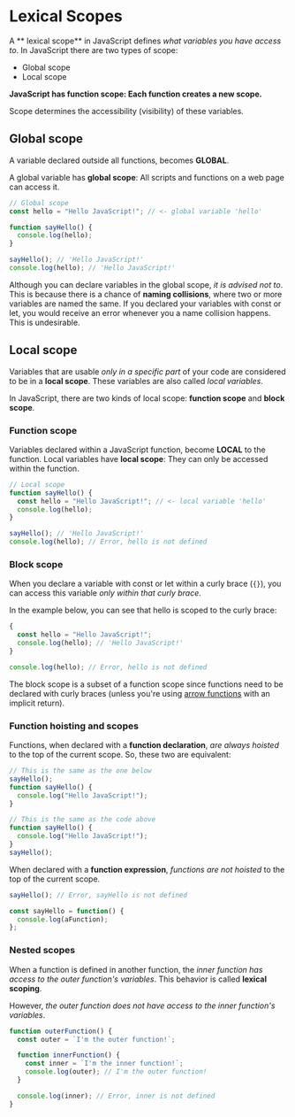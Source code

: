 # Lexical Scopes

A ** lexical scope** in JavaScript defines _what variables you have access to_. In JavaScript there are two types of scope:

* Global scope
* Local scope

**JavaScript has function scope: Each function creates a new scope.**

Scope determines the accessibility (visibility) of these variables.

## Global scope

A variable declared outside all functions, becomes **GLOBAL**.

A global variable has **global scope**: All scripts and functions on a web page can access it.

```js
// Global scope
const hello = "Hello JavaScript!"; // <- global variable 'hello'

function sayHello() {
  console.log(hello);
}

sayHello(); // 'Hello JavaScript!'
console.log(hello); // 'Hello JavaScript!'
```

Although you can declare variables in the global scope, _it is advised not to_. This is because there is a chance of **naming collisions**, where two or more variables are named the same. If you declared your variables with const or let, you would receive an error whenever you a name collision happens. This is undesirable.

## Local scope

Variables that are usable _only in a specific part_ of your code are considered to be in a **local scope**. These variables are also called _local variables_.

In JavaScript, there are two kinds of local scope: **function scope** and **block scope**.

### Function scope

Variables declared within a JavaScript function, become **LOCAL** to the function. Local variables have **local scope**: They can only be accessed within the function.

```js
// Local scope
function sayHello() {
  const hello = "Hello JavaScript!"; // <- local variable 'hello'
  console.log(hello);
}

sayHello(); // 'Hello JavaScript!'
console.log(hello); // Error, hello is not defined
```

### Block scope

When you declare a variable with const or let within a curly brace (`{}`), you can access this variable _only within that curly brace_.

In the example below, you can see that hello is scoped to the curly brace:

```js
{
  const hello = "Hello JavaScript!";
  console.log(hello); // 'Hello JavaScript!'
}

console.log(hello); // Error, hello is not defined
```

The block scope is a subset of a function scope since functions need to be declared with curly braces (unless you're using [arrow functions](../Functions/08-arrow_functions.md) with an implicit return).

### Function hoisting and scopes

Functions, when declared with a **function declaration**, _are always hoisted_ to the top of the current scope. So, these two are equivalent:

```js
// This is the same as the one below
sayHello();
function sayHello() {
  console.log("Hello JavaScript!");
}

// This is the same as the code above
function sayHello() {
  console.log("Hello JavaScript!");
}
sayHello();
```

When declared with a **function expression**, _functions are not hoisted_ to the top of the current scope.

```js
sayHello(); // Error, sayHello is not defined

const sayHello = function() {
  console.log(aFunction);
};
```

### Nested scopes

When a function is defined in another function, the _inner function has access to the outer function's variables_. This behavior is called **lexical scoping**.

However, _the outer function does not have access to the inner function's variables_.

```js
function outerFunction() {
  const outer = `I'm the outer function!`;

  function innerFunction() {
    const inner = `I'm the inner function!`;
    console.log(outer); // I'm the outer function!
  }

  console.log(inner); // Error, inner is not defined
}
```
